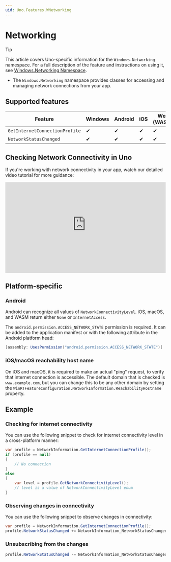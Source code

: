 ```yaml
---
uid: Uno.Features.WNetworking
---
```


# Networking

> [!TIP]
> This article covers Uno-specific information for the `Windows.Networking` namespace. For a full description of the feature and instructions on using it, see [Windows.Networking Namespace](https://learn.microsoft.com/uwp/api/windows.networking).

* The `Windows.Networking` namespace provides classes for accessing and managing network connections from your app.

## Supported features

| Feature                        | Windows | Android | iOS | Web (WASM) | macOS | Linux (Skia) | Win 7 (Skia) |
|--------------------------------|---------|---------|-----|------------|-------|--------------|--------------|
| `GetInternetConnectionProfile` | ✔       | ✔       | ✔   | ✔          | ✔     | ✔            | ✔            |
| `NetworkStatusChanged`         | ✔       | ✔       | ✔   | ✔          | ✔     | ✔            | ✔            |

## Checking Network Connectivity in Uno

If you're working with network connectivity in your app, watch our detailed video tutorial for more guidance:

<div style="position: relative; width: 100%; padding-bottom: 56.25%;">
    <iframe
        src="https://www.youtube-nocookie.com/embed/sK9IbkBAXIo"
        title="YouTube video player"
        frameborder="0"
        allow="accelerometer; autoplay; clipboard-write; encrypted-media; gyroscope; picture-in-picture; web-share"
        allowfullscreen
        style="position: absolute; top: 0; left: 0; width: 100%; height: 100%;">
    </iframe>
</div>

## Platform-specific

### Android

Android can recognize all values of `NetworkConnectivityLevel`. iOS, macOS, and WASM return either `None` or `InternetAccess`.

The `android.permission.ACCESS_NETWORK_STATE` permission is required. It can be added to the application manifest or with the following attribute in the Android platform head:

```csharp
[assembly: UsesPermission("android.permission.ACCESS_NETWORK_STATE")]
```

### iOS/macOS reachability host name

On iOS and macOS, it is required to make an actual "ping" request, to verify that internet connection is accessible. The default domain that is checked is `www.example.com`, but you can change this to be any other domain by setting the `WinRTFeatureConfiguration.NetworkInformation.ReachabilityHostname` property.

## Example

### Checking for internet connectivity

You can use the following snippet to check for internet connectivity level in a cross-platform manner:

```csharp
var profile = NetworkInformation.GetInternetConnectionProfile();
if (profile == null)
{
    // No connection
}
else
{
    var level = profile.GetNetworkConnectivityLevel();
    // level is a value of NetworkConnectivityLevel enum
}
```

### Observing changes in connectivity

You can use the following snippet to observe changes in connectivity:

```csharp
var profile = NetworkInformation.GetInternetConnectionProfile();
profile.NetworkStatusChanged += NetworkInformation_NetworkStatusChanged;
```

### Unsubscribing from the changes

```csharp
profile.NetworkStatusChanged -= NetworkInformation_NetworkStatusChanged;
```

